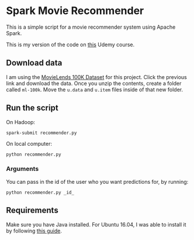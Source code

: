 # Spark Movie Recommender

This is a simple script for a movie recommender system using Apache Spark.

This is my version of the code on [this](https://www.udemy.com/the-ultimate-hands-on-hadoop-tame-your-big-data/) Udemy course.

## Download data

I am using the [MovieLends 100K Dataset](https://grouplens.org/datasets/movielens/100k/) for this project. Click the previous link and download the data. Once you unzip the contents, create a folder called `ml-100k`. Move the `u.data` and `u.item` files inside of that new folder.

## Run the script

On Hadoop:

```
spark-submit recommender.py
```

On local computer:

```
python recommender.py
```

### Arguments

You can pass in the id of the user who you want predictions for, by running:

```
python recommender.py _id_
```

## Requirements

Make sure you have Java installed. For Ubuntu 16.04, I was able to install it by following [this guide](https://www.digitalocean.com/community/tutorials/how-to-install-java-with-apt-get-on-ubuntu-16-04).